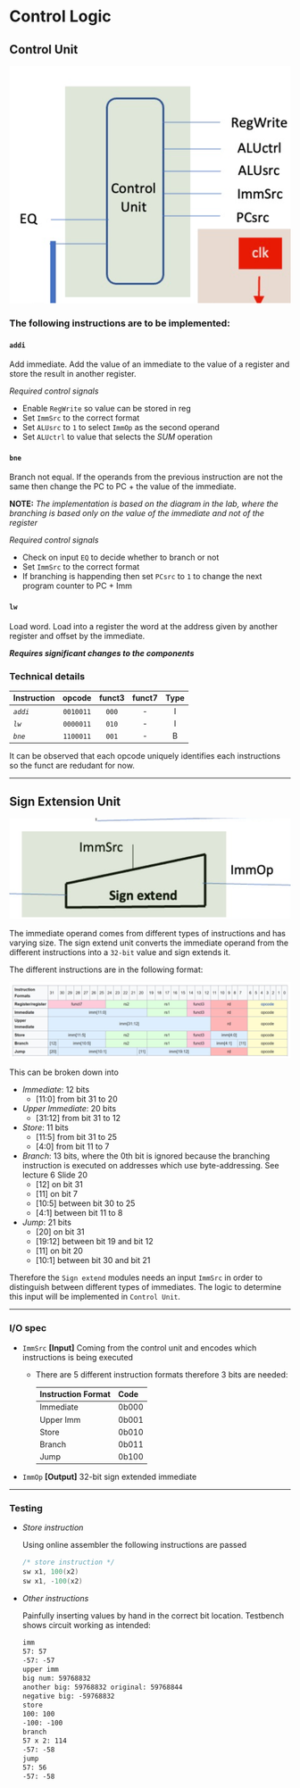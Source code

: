 # Control Logic

## Control Unit

![control_unit](./images/control_unit.png)

### The following instructions are to be implemented:
#### `addi`

Add immediate. Add the value of an immediate to the value of a register and store the result in another register.

*Required control signals*

* Enable `RegWrite` so value can be stored in reg
* Set `ImmSrc` to the correct format
* Set `ALUsrc` to `1` to select `ImmOp` as the second operand
* Set `ALUctrl` to value that selects the *SUM* operation

#### `bne`

Branch not equal. If the operands from the previous instruction are not the same then change the PC to PC + the value of the immediate.

**NOTE:** 
*The implementation is based on the diagram in the lab, where the branching is based only on the value of the immediate and not of the register*

*Required control signals*

* Check on input `EQ` to decide whether to branch or not
* Set `ImmSrc` to the correct format
* If branching is happending then set `PCsrc` to `1` to change the next program counter to PC + Imm

#### `lw` 

Load word. Load into a register the word at the address given by another register and offset by the immediate.

***Requires significant changes to the components***

### Technical details

Instruction | opcode | funct3 | funct7 | Type
--- | :---: | :---: | :---: | :---: 
*`addi`* | `0010011` | `000` | - | I 
*`lw`* | `0000011` | `010` | - | I 
*`bne`* | `1100011` | `001` | - | B 

It can be observed that each opcode uniquely identifies each instructions so the funct are redudant for now.

---

## Sign Extension Unit

![sign_extend](./images/sign_extend.png)

The immediate operand comes from different types of instructions and has varying size. The sign extend unit converts the immediate operand from the different instructions into a `32-bit` value and sign extends it.

The different instructions are in the following format:

![instructions](./images/instructions.png)

This can be broken down into

* *Immediate*: 12 bits 
	* [11:0] from bit 31 to 20
* *Upper Immediate*: 20 bits 
	* [31:12] from bit 31 to 12
* *Store*: 11 bits 
	* [11:5] from bit 31 to 25
	* [4:0] from bit 11 to 7
* *Branch*: 13 bits, where the 0th bit is ignored because the branching instruction is executed on addresses which use byte-addressing. See lecture 6 Slide 20
	* [12] on bit 31
	* [11] on bit 7
	* [10:5] between bit 30 to 25
	* [4:1] between bit 11 to 8
* *Jump*: 21 bits
	* [20] on bit 31
	* [19:12] between bit 19 and bit 12
	* [11] on bit 20
	* [10:1] between bit 30 and bit 21

Therefore the `Sign extend` modules needs an input `ImmSrc` in order to distinguish between different types of immediates. The logic to determine this input will be implemented in `Control Unit`.

---

### I/O spec

* `ImmSrc` **[Input]** Coming from the control unit and encodes which instructions is being executed
	* There are 5 different instruction formats therefore 3 bits are needed:

        | Instruction Format | Code
        | --- | ---  
        | Immediate | 0b000
        | Upper Imm | 0b001
        | Store | 0b010
        | Branch | 0b011
        | Jump | 0b100

* `ImmOp` **[Output]** 32-bit sign extended immediate

---

### Testing

* *Store instruction*

	Using online assembler the following instructions are passed
	```as
	/* store instruction */
	sw x1, 100(x2)
	sw x1, -100(x2)
	```
* *Other instructions* 
	
	Painfully inserting values by hand in the correct bit location. Testbench shows circuit working as intended:

	```
	imm
	57: 57
	-57: -57
	upper imm
	big num: 59768832
	another big: 59768832 original: 59768844
	negative big: -59768832
	store
	100: 100
	-100: -100
	branch
	57 x 2: 114
	-57: -58
	jump
	57: 56
	-57: -58
	```



	